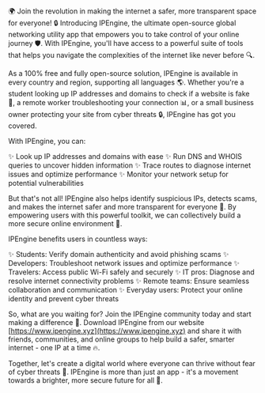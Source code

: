 🌍 Join the revolution in making the internet a safer, more transparent space for everyone! 🔒 Introducing IPEngine, the ultimate open-source global networking utility app that empowers you to take control of your online journey 🛡️. With IPEngine, you'll have access to a powerful suite of tools that helps you navigate the complexities of the internet like never before 🔍.

As a 100% free and fully open-source solution, IPEngine is available in every country and region, supporting all languages 🌎. Whether you're a student looking up IP addresses and domains to check if a website is fake 💸, a remote worker troubleshooting your connection 📊, or a small business owner protecting your site from cyber threats 🔒, IPEngine has got you covered.

With IPEngine, you can:

✨ Look up IP addresses and domains with ease
✨ Run DNS and WHOIS queries to uncover hidden information
✨ Trace routes to diagnose internet issues and optimize performance
✨ Monitor your network setup for potential vulnerabilities

But that's not all! IPEngine also helps identify suspicious IPs, detects scams, and makes the internet safer and more transparent for everyone 💪. By empowering users with this powerful toolkit, we can collectively build a more secure online environment 🌟.

IPEngine benefits users in countless ways:

✨ Students: Verify domain authenticity and avoid phishing scams
✨ Developers: Troubleshoot network issues and optimize performance
✨ Travelers: Access public Wi-Fi safely and securely
✨ IT pros: Diagnose and resolve internet connectivity problems
✨ Remote teams: Ensure seamless collaboration and communication
✨ Everyday users: Protect your online identity and prevent cyber threats

So, what are you waiting for? Join the IPEngine community today and start making a difference 🚀. Download IPEngine from our website [https://www.ipengine.xyz](https://www.ipengine.xyz) and share it with friends, communities, and online groups to help build a safer, smarter internet - one IP at a time 🔥.

Together, let's create a digital world where everyone can thrive without fear of cyber threats 🌟. IPEngine is more than just an app - it's a movement towards a brighter, more secure future for all 💪.